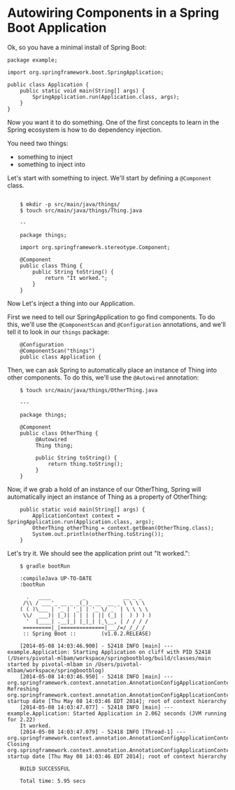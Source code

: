 # Autowiring Components in a Spring Boot Application

Ok, so you have a minimal install of Spring Boot:

```
package example;

import org.springframework.boot.SpringApplication;

public class Application {
    public static void main(String[] args) {
        SpringApplication.run(Application.class, args);
    }
}
```

Now you want it to do something.  One of the first concepts to learn in the Spring ecosystem is how to do dependency injection.

You need two things:

- something to inject
- something to inject into

Let's start with something to inject.  We'll start by defining a `@Component` class.

```

    $ mkdir -p src/main/java/things/
    $ touch src/main/java/things/Thing.java

    --

    package things;

    import org.springframework.stereotype.Component;

    @Component
    public class Thing {
        public String toString() {
            return "It worked.";
        }
    }
```

Now Let's inject a thing into our Application.

First we need to tell our SpringApplication to go find components.  To do this, we'll use the `@ComponentScan` and `@Configuration` annotations, and we'll tell it to look in our `things` package:

```
    @Configuration
    @ComponentScan("things")
    public class Application {
```

Then, we can ask Spring to automatically place an instance of Thing into other components.  To do this, we'll use the `@Autowired` annotation:

```
    $ touch src/main/java/things/OtherThing.java

    ---

    package things;

    @Component
    public class OtherThing {
         @Autowired
         Thing thing;

         public String toString() {
             return thing.toString();
         }
    }
```

Now, if we grab a hold of an instance of our OtherThing, Spring will automatically inject an instance of Thing as a property of OtherThing:

```
    public static void main(String[] args) {
        ApplicationContext context = SpringApplication.run(Application.class, args);
        OtherThing otherThing = context.getBean(OtherThing.class);
        System.out.println(otherThing.toString());
    }
```


Let's try it.  We should see the application print out "It worked.":

```
    $ gradle bootRun

    :compileJava UP-TO-DATE
    :bootRun

      .   ____          _            __ _ _
     /\\ / ___'_ __ _ _(_)_ __  __ _ \ \ \ \
    ( ( )\___ | '_ | '_| | '_ \/ _` | \ \ \ \
     \\/  ___)| |_)| | | | | || (_| |  ) ) ) )
      '  |____| .__|_| |_|_| |_\__, | / / / /
     =========|_|==============|___/=/_/_/_/
     :: Spring Boot ::        (v1.0.2.RELEASE)

    [2014-05-08 14:03:46.900] - 52418 INFO [main] --- example.Application: Starting Application on cliff with PID 52418 (/Users/pivotal-mlbam/workspace/springbootblog/build/classes/main started by pivotal-mlbam in /Users/pivotal-mlbam/workspace/springbootblog)
    [2014-05-08 14:03:46.950] - 52418 INFO [main] --- org.springframework.context.annotation.AnnotationConfigApplicationContext: Refreshing org.springframework.context.annotation.AnnotationConfigApplicationContext@349319f9: startup date [Thu May 08 14:03:46 EDT 2014]; root of context hierarchy
    [2014-05-08 14:03:47.077] - 52418 INFO [main] --- example.Application: Started Application in 2.062 seconds (JVM running for 2.22)
    It worked.
    [2014-05-08 14:03:47.079] - 52418 INFO [Thread-1] --- org.springframework.context.annotation.AnnotationConfigApplicationContext: Closing org.springframework.context.annotation.AnnotationConfigApplicationContext@349319f9: startup date [Thu May 08 14:03:46 EDT 2014]; root of context hierarchy

    BUILD SUCCESSFUL

    Total time: 5.95 secs
```